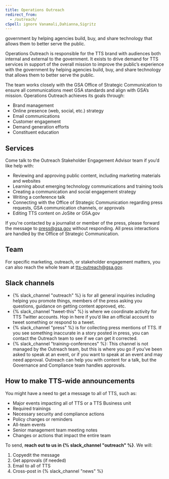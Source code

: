 ```yaml
---
title: Operations Outreach
redirect_from:
  - /outreach/
cSpell: ignore Vanamali,Dahianna,Sigritz
---
```


government by helping agencies build, buy, and share technology that allows them
to better serve the public.

Operations Outreach is responsible for the TTS brand with audiences both internal and external to the government. It exists to drive demand for TTS services in support of the overall mission to improve the public’s experience with the government by helping agencies build, buy, and share technology that allows them to better serve the public.


The team works closely with the GSA Office of Strategic Communication to ensure all communications meet GSA standards and align with GSA’s mission. Operations Outreach achieves its goals through:


- Brand management
- Online presence (web, social, etc.) strategy
- Email communications
- Customer engagement
- Demand generation efforts
- Constituent education


## Services

Come talk to the Outreach Stakeholder Engagement Advisor team if you’d like help with:


- Reviewing and approving public content, including marketing materials and websites
- Learning about emerging technology communications and training tools
- Creating a communication and social engagement strategy
- Writing a conference talk
- Connecting with the Office of Strategic Communication regarding press requests, GSA communication channels, or approvals
- Editing TTS content on JoSite or GSA.gov


If you're contacted by a journalist or member of the press, please forward the message to press@gsa.gov without responding. All press interactions are handled by the Office of Strategic Communication.


## Team

For specific marketing, outreach, or stakeholder engagement matters, you can also reach the whole team at tts-outreach@gsa.gov.


## Slack channels

- {% slack_channel "outreach" %} is for all general inquiries including helping you promote things, members of the press asking you questions, guidance on getting content approved, etc.
- {% slack_channel "tweet-this" %} is where we coordinate activity for TTS
  Twitter accounts. Hop in here if you’d like an official account to tweet
  something or respond to a tweet.
- {% slack_channel "press" %} is for collecting press mentions of TTS. If you
  see something inaccurate in a story posted in press, you can contact the
  Outreach team to see if we can get it corrected.
- {% slack_channel "training-conferences" %}: This channel is not managed by the
  Outreach team, but this is where you go if you’ve been asked to speak at an
  event, or if you want to speak at an event and may need approval. Outreach can
  help you with content for a talk, but the Governance and Compliance team
  handles approvals.

## How to make TTS-wide announcements

You might have a need to get a message to all of TTS, such as:

- Major events impacting all of TTS or a TTS Business unit
- Required trainings
- Necessary security and compliance actions
- Policy changes or reminders
- All-team events
- Senior management team meeting notes
- Changes or actions that impact the entire team

To send, **reach out to us in {% slack_channel "outreach" %}**. We will:

1. Copyedit the message
1. Get approvals (if needed)
1. Email to all of TTS
1. Cross-post in {% slack_channel "news" %}
